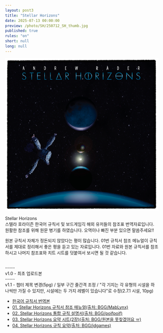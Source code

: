 ```yaml
---
layout: post3
title: "Stellar Horizons"
date: 2025-07-13 00:00:00
preview: /photo/SH/250712_SH_thumb.jpg
published: true
rules: "on"
short: null
long: null
---
```


<img src="/photo/SH/250712_SH_thumb.jpg" width="1000">

Stellar Horizons
<br>
스텔라 호라이즌 한국어 규칙서 및 보드게임긱 해외 유저들의 참조표 번역자료입니다.
<br>
원활한 참조를 위해 원문 병기를 하였습니다.
오역이나 빠진 부분 있으면 말씀주세요!!

원본 규칙서 자체가 정돈되지 않았다는 평이 많습니다.
01번 규칙서 참조 메뉴얼이 규칙서를 제대로 정리해서 좋은 평을 듣고 있는 자료입니다.
01번 자료와 원본 규칙서를 참조하시고 나머지 참조표와 치트 시트를 덧붙여서 보시면 될 것 같습니다.

<br>
-----
<br>
v1.0 - 최초 업로드본
<br>
-----
<br>
v1.1 - 챕터 제목 변경(5pg) / 
       일부 구간 줄간격 조정 / 
       "각 기지는 각 유형의 시설을 하나씩만 가질 수 있지만, 시설에는 두 가지 레벨이 있습니다"로 수정(2.7.1 시설, 10pg)
<br>

- [한국어 규칙서 번역본](/photo/SH/[KOR]%20Stellar%20Horizons%20rulebook%20v1.1.pdf)
- [01. Stellar Horizons 규칙서 참조 매뉴얼(출처: BGG/MabLynx)](/photo/SH/01.%20Stellar%20Horizons%20규칙서%20참조%20매뉴얼.html)
- [02. Stellar Horizons 통합 규칙 설명서(출처: BGG/poifpoif)](/photo/SH/02.%20Stellar%20Horizons%20통합%20규칙%20설명서.html)
- [03. Stellar Horizons 요약 시트(2장)(출처: BGG/원본을 못찾겠어요 ㅠ)](/photo/SH/03.%20Stellar%20Horizons%20요약%20시트.pdf)
- [04. Stellar Horizons 규칙 요약(출처: BGG/jdgames)](/photo/SH/05.%20Stellar%20Horizons%20규칙%20요약.html)



